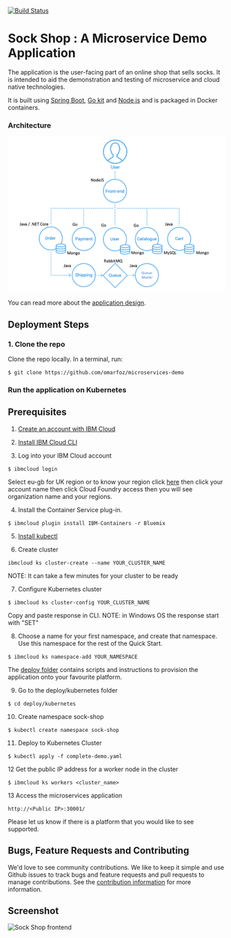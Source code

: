 [![Build Status](https://travis-ci.org/microservices-demo/microservices-demo.svg?branch=master)](https://travis-ci.org/microservices-demo/microservices-demo)

# Sock Shop : A Microservice Demo Application

The application is the user-facing part of an online shop that sells socks. It is intended to aid the demonstration and testing of microservice and cloud native technologies.

It is built using [Spring Boot](http://projects.spring.io/spring-boot/), [Go kit](http://gokit.io) and [Node.js](https://nodejs.org/) and is packaged in Docker containers.

### Architecture

![Architecture diagram](https://github.com/microservices-demo/microservices-demo.github.io/blob/HEAD/assets/Architecture.png "Architecture")

You can read more about the [application design](./internal-docs/design.md).

## Deployment Steps

### 1. Clone the repo

Clone the repo locally. In a terminal, run:

```
$ git clone https://github.com/omarfoz/microservices-demo
```

### Run the application on Kubernetes


## Prerequisites

1. [Create an account with IBM Cloud](http://ibm.biz/micro-reg)

2. [Install IBM Cloud CLI](https://console.bluemix.net/docs/cli/reference/bluemix_cli/get_started.html#getting-started)

3. Log into your IBM Cloud account 
```
$ ibmcloud login 
```

Select eu-gb for UK region or to know your region click [here](https://console.bluemix.net/iam/#/users/) 
then click your account name then click Cloud Foundry access then you will see organization name and your regions.

4. Install the Container Service plug-in.
```
$ ibmcloud plugin install IBM-Containers -r Bluemix
```

5. [Install kubectl](https://kubernetes.io/docs/tasks/tools/install-kubectl/#install-kubectl)

6. Create cluster
```
ibmcloud ks cluster-create --name YOUR_CLUSTER_NAME
```
NOTE: It can take a few minutes for your cluster to be ready

7. Configure Kubernetes cluster
```
$ ibmcloud ks cluster-config YOUR_CLUSTER_NAME
```

Copy and paste response in CLI.
NOTE: in Windows OS the response start with "SET" 


8. Choose a name for your first namespace, and create that namespace. Use this namespace for the rest of the Quick Start.
```
$ ibmcloud ks namespace-add YOUR_NAMESPACE
```

The [deploy folder](./deploy/) contains scripts and instructions to provision the application onto your favourite platform. 

9. Go to the deploy/kubernetes folder
```
$ cd deploy/kubernetes
```
10. Create namespace sock-shop
```
$ kubectl create namespace sock-shop

```
11. Deploy to Kubernetes Cluster
```
$ kubectl apply -f complete-demo.yaml
```

12 Get the public IP address for a worker node in the cluster
```
$ ibmcloud ks workers <cluster_name>
```
13 Access the microservices application
```
http://<Public IP>:30001/
```
Please let us know if there is a platform that you would like to see supported.

## Bugs, Feature Requests and Contributing

We'd love to see community contributions. We like to keep it simple and use Github issues to track bugs and feature requests and pull requests to manage contributions. See the [contribution information](.github/CONTRIBUTING.md) for more information.

## Screenshot

![Sock Shop frontend](https://github.com/microservices-demo/microservices-demo.github.io/raw/master/assets/sockshop-frontend.png)


## 
